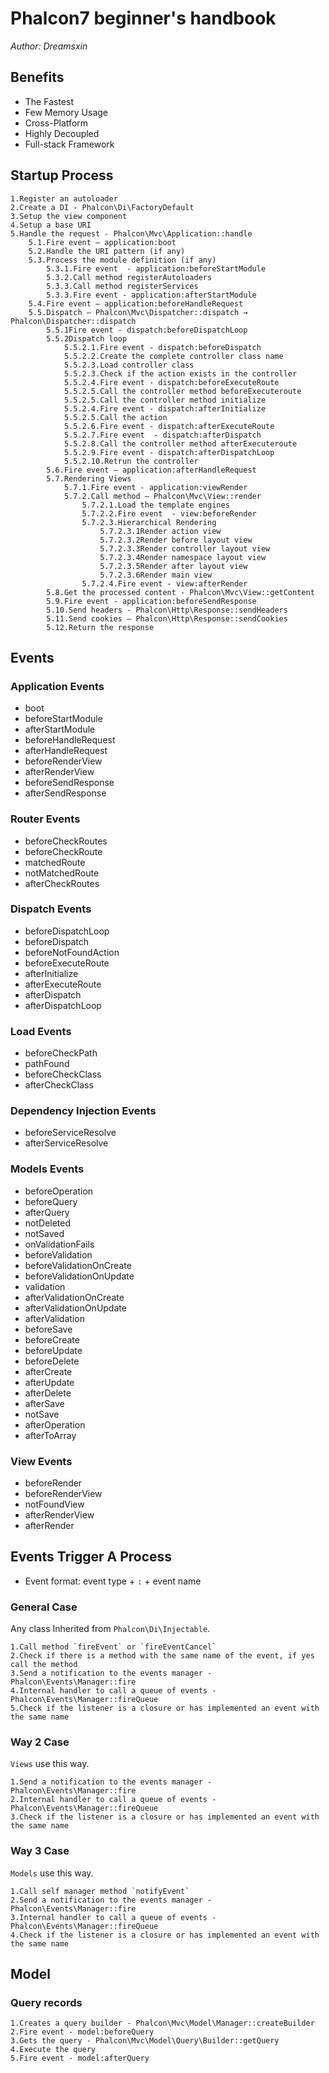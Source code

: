 # Phalcon7 beginner's handbook

*Author: Dreamsxin*

## Benefits

- The Fastest
- Few Memory Usage
- Cross-Platform
- Highly Decoupled
- Full-stack Framework

## Startup Process

	1.Register an autoloader
	2.Create a DI - Phalcon\Di\FactoryDefault
	3.Setup the view component
	4.Setup a base URI
	5.Handle the request - Phalcon\Mvc\Application::handle
		5.1.Fire event – application:boot
		5.2.Handle the URI pattern (if any)
		5.3.Process the module definition (if any)
			5.3.1.Fire event  - application:beforeStartModule
			5.3.2.Call method registerAutoloaders
			5.3.3.Call method registerServices
			5.3.3.Fire event - application:afterStartModule
		5.4.Fire event – application:beforeHandleRequest
		5.5.Dispatch – Phalcon\Mvc\Dispatcher::dispatch → Phalcon\Dispatcher::dispatch
			5.5.1Fire event - dispatch:beforeDispatchLoop
			5.5.2Dispatch loop
				5.5.2.1.Fire event - dispatch:beforeDispatch
				5.5.2.2.Create the complete controller class name
				5.5.2.3.Load controller class
				5.5.2.3.Check if the action exists in the controller
				5.5.2.4.Fire event - dispatch:beforeExecuteRoute
				5.5.2.5.Call the controller method beforeExecuteroute
				5.5.2.5.Call the controller method initialize
				5.5.2.4.Fire event - dispatch:afterInitialize
				5.5.2.5.Call the action
				5.5.2.6.Fire event - dispatch:afterExecuteRoute
				5.5.2.7.Fire event  - dispatch:afterDispatch
				5.5.2.8.Call the controller method afterExecuteroute
				5.5.2.9.Fire event - dispatch:afterDispatchLoop
				5.5.2.10.Retrun the controller
			5.6.Fire event – application:afterHandleRequest
			5.7.Rendering Views
				5.7.1.Fire event - application:viewRender
				5.7.2.Call method – Phalcon\Mvc\View::render
					5.7.2.1.Load the template engines
					5.7.2.2.Fire event  - view:beforeRender
					5.7.2.3.Hierarchical Rendering
						5.7.2.3.1Render action view
						5.7.2.3.2Render before layout view
						5.7.2.3.3Render controller layout view
						5.7.2.3.4Render namespace layout view
						5.7.2.3.5Render after layout view
						5.7.2.3.6Render main view
					5.7.2.4.Fire event - view:afterRender
			5.8.Get the processed content - Phalcon\Mvc\View::getContent
			5.9.Fire event - application:beforeSendResponse
			5.10.Send headers - Phalcon\Http\Response::sendHeaders
			5.11.Send cookies – Phalcon\Http\Response::sendCookies
			5.12.Return the response

## Events

### Application Events

- boot
- beforeStartModule
- afterStartModule
- beforeHandleRequest
- afterHandleRequest
- beforeRenderView
- afterRenderView
- beforeSendResponse
- afterSendResponse

### Router Events

- beforeCheckRoutes
- beforeCheckRoute
- matchedRoute
- notMatchedRoute
- afterCheckRoutes

### Dispatch Events

- beforeDispatchLoop
- beforeDispatch
- beforeNotFoundAction
- beforeExecuteRoute
- afterInitialize
- afterExecuteRoute
- afterDispatch
- afterDispatchLoop

### Load Events

- beforeCheckPath
- pathFound
- beforeCheckClass
- afterCheckClass

### Dependency Injection Events

- beforeServiceResolve
- afterServiceResolve

### Models Events

- beforeOperation
- beforeQuery
- afterQuery
- notDeleted
- notSaved
- onValidationFails
- beforeValidation
- beforeValidationOnCreate
- beforeValidationOnUpdate
- validation
- afterValidationOnCreate
- afterValidationOnUpdate
- afterValidation
- beforeSave
- beforeCreate
- beforeUpdate
- beforeDelete
- afterCreate
- afterUpdate
- afterDelete
- afterSave
- notSave
- afterOperation
- afterToArray

### View Events

- beforeRender
- beforeRenderView
- notFoundView
- afterRenderView
- afterRender

## Events Trigger A Process

* Event format: event type + `:` + event name

### General Case

Any class Inherited from `Phalcon\Di\Injectable`.

	1.Call method `fireEvent` or `fireEventCancel`
	2.Check if there is a method with the same name of the event, if yes call the method
	3.Send a notification to the events manager - Phalcon\Events\Manager::fire
	4.Internal handler to call a queue of events - Phalcon\Events\Manager::fireQueue
	5.Check if the listener is a closure or has implemented an event with the same name

### Way 2 Case

`Views` use this way.

	1.Send a notification to the events manager - Phalcon\Events\Manager::fire
	2.Internal handler to call a queue of events - Phalcon\Events\Manager::fireQueue
	3.Check if the listener is a closure or has implemented an event with the same name

### Way 3 Case

`Models` use this way.

	1.Call self manager method `notifyEvent`
	2.Send a notification to the events manager - Phalcon\Events\Manager::fire
	3.Internal handler to call a queue of events - Phalcon\Events\Manager::fireQueue
	4.Check if the listener is a closure or has implemented an event with the same name

## Model

### Query records

	1.Creates a query builder - Phalcon\Mvc\Model\Manager::createBuilder
	2.Fire event - model:beforeQuery
	3.Gets the query - Phalcon\Mvc\Model\Query\Builder::getQuery
	4.Execute the query
	5.Fire event - model:afterQuery
